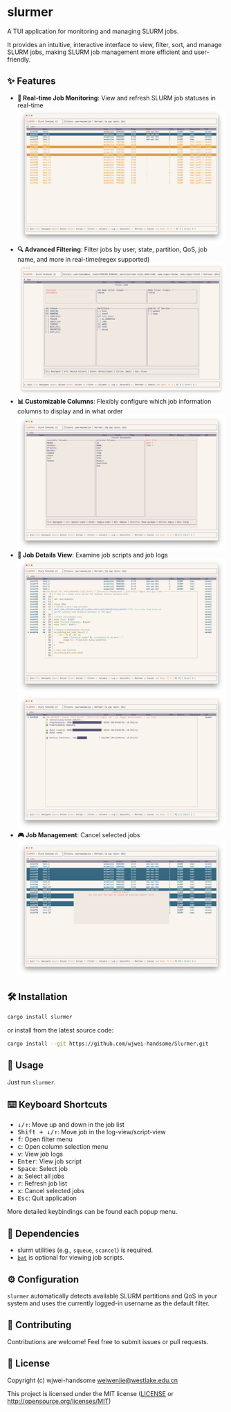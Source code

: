 # slurmer

A TUI application for monitoring and managing SLURM jobs.

It provides an intuitive, interactive interface to view, filter, sort, and manage SLURM jobs, making SLURM job management more efficient and user-friendly.

## ✨ Features

- **🔄 Real-time Job Monitoring**: View and refresh SLURM job statuses in real-time
![](./images/monitor.png)
- **🔍 Advanced Filtering**: Filter jobs by user, state, partition, QoS, job name, and more in real-time(regex supported)
![](./images/filter.png)
- **📊 Customizable Columns**: Flexibly configure which job information columns to display and in what order
![](./images/columns.png)
- **📝 Job Details View**: Examine job scripts and job logs
![](./images/script.png)<br>![](./images/log.png)
- **🎮 Job Management**: Cancel selected jobs
![](./images/cancel.png)


<!-- | 🔄 **Real-time Job Monitoring** | 🔍 **Advanced Filtering** | 📊 **Customizable Columns** |
|----------------------------------|---------------------------|------------------------------|
| **View and refresh SLURM job statuses in real-time**<br>![](./images/monitor.png)       | **Filter jobs by user, state, partition, QoS, job name, and more in real-time (regex supported)**<br>![](./images/filter.png)  | **Flexibly configure which job information columns to display and in what order**<br>![](./images/columns.png)    |

| 📝 **Job Details View**         | 🎮 **Job Management**     |                              |
|----------------------------------|---------------------------|------------------------------|
| **Examine job scripts and job logs**<br>![](./images/script.png)<br>![](./images/log.png) | **Cancel selected jobs directly from the UI**<br>![](./images/cancel.png) |                              | -->

## 🛠️ Installation

```bash
cargo install slurmer
```
or install from the latest source code:

```bash
cargo install --git https://github.com/wjwei-handsome/Slurmer.git
```


## 📖 Usage

Just run `slurmer`.

## ⌨️ Keyboard Shortcuts

- <kbd>↓/↑</kbd>: Move up and down in the job list
- <kbd>Shift + ↓/↑</kbd>: Move job in the log-view/script-view
- <kbd>f</kbd>: Open filter menu
- <kbd>c</kbd>: Open column selection menu
- <kbd>v</kbd>: View job logs
- <kbd>Enter</kbd>: View job script
- <kbd>Space</kbd>: Select job
- <kbd>a</kbd>: Select all jobs
- <kbd>r</kbd>: Refresh job list
- <kbd>x</kbd>: Cancel selected jobs
- <kbd>Esc</kbd>: Quit application

More detailed keybindings can be found each popup menu.

## 🔗 Dependencies

- slurm utilities (e.g., `squeue`, `scancel`) is required.
- [`bat`](https://github.com/sharkdp/bat) is optional for viewing job scripts.

## ⚙️ Configuration

`slurmer` automatically detects available SLURM partitions and QoS in your system and uses the currently logged-in username as the default filter.

## 👥 Contributing

Contributions are welcome! Feel free to submit issues or pull requests.

## 📜 License

Copyright (c) wjwei-handsome <weiwenjie@westlake.edu.cn>

This project is licensed under the MIT license ([LICENSE] or <http://opensource.org/licenses/MIT>)

[LICENSE]: ./LICENSE
